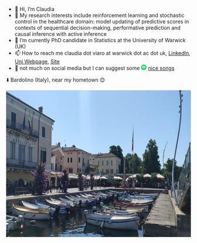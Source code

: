 - 👋 Hi, I’m Claudia
- 👀 My research interests include reinforcement learning and stochastic control in the healthcare domain: model updating of predictive scores in contexts of sequential decision-making, performative prediction and causal inference with active inference
- 🌱 I’m currently PhD candidate in Statistics at the University of Warwick (UK)
- 📫 How to reach me claudia dot viaro at warwick dot ac dot uk, [LinkedIn](https://www.linkedin.com/in/claudia-viaro/), [Uni Webpage](https://warwick.ac.uk/fac/sci/statistics/staff/research_students/viaro/), [Site](https://claudia-viaro.github.io/)  
- :mobile_phone_off: not much on social media but I can suggest some <img width="15" height="15" src="https://github.com/claudia-viaro/claudia-viaro/blob/main/utils/Spotify.png"> [nice songs](https://open.spotify.com/user/1184070719?si=c14951380f314b45) <br />

:arrow_down: Bardolino (Italy), near my hometown :blush:
 
<img width="2000" height="400" src="https://github.com/claudia-viaro/claudia-viaro/blob/main/utils/IMG20220703104638__.jpg">

<!---
claudia-viaro/claudia-viaro is a ✨ special ✨ repository because its `README.md` (this file) appears on your GitHub profile.
You can click the Preview link to take a look at your changes.
--->
